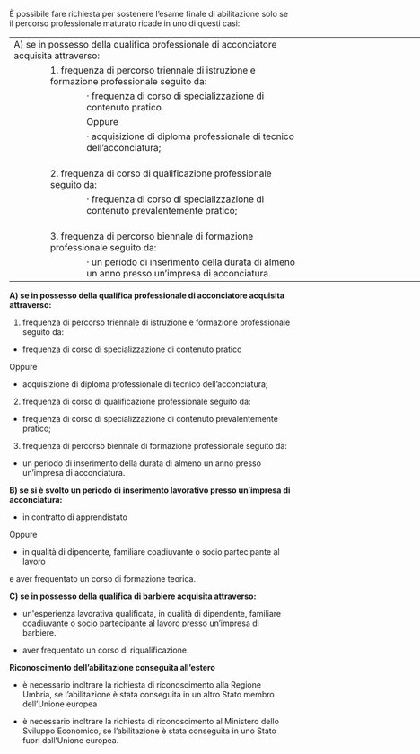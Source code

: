 È possibile fare richiesta per sostenere l’esame finale di abilitazione solo se il percorso professionale maturato ricade in uno di questi casi:

<table border="0" cellpadding="0" cellspacing="0" style="width: 832px;"><colgroup><col width="64" span="13" /> </colgroup>
<tbody>
<tr height="20">
<td height="20" class="xl63" colspan="8" width="512">A) se in possesso della qualifica professionale di acconciatore acquisita attraverso:</td>
</tr>
<tr height="20">
<td height="20"></td>
<td class="xl65" colspan="7">1.<span class="font6">       </span><span class="font5">frequenza di percorso triennale di istruzione e formazione professionale seguito da:</span></td>
</tr>
<tr height="20">
<td height="20"></td>
<td></td>
<td class="xl64" colspan="6">·<span class="font6">         </span><span class="font5">frequenza di corso di specializzazione di contenuto pratico</span></td>
</tr>
<tr height="20">
<td height="20"></td>
<td></td>
<td class="xl66" colspan="2">Oppure</td>
<td></td>
<td></td>
<td></td>
<td></td>
</tr>
<tr height="20">
<td height="20"></td>
<td></td>
<td class="xl64" colspan="6">·<span class="font6">         </span><span class="font5">acquisizione di diploma professionale di tecnico dell’acconciatura;</span></td>
</tr>
<tr height="20">
<td height="20"></td>
<td></td>
<td></td>
<td></td>
<td></td>
<td></td>
<td></td>
<td></td>
</tr>
<tr height="20">
<td height="20"></td>
<td class="xl65" colspan="7">2.<span class="font6">       </span><span class="font5">frequenza di corso di qualificazione professionale seguito da:</span></td>
</tr>
<tr height="20">
<td height="20"></td>
<td></td>
<td class="xl64" colspan="6">·<span class="font6">         </span><span class="font5">frequenza di corso di specializzazione di contenuto prevalentemente pratico;</span></td>
</tr>
<tr height="20">
<td height="20"></td>
<td></td>
<td></td>
<td></td>
<td></td>
<td></td>
<td></td>
<td></td>
</tr>
<tr height="20">
<td height="20"></td>
<td class="xl65" colspan="7">3.<span class="font6">       </span><span class="font5">frequenza di percorso biennale di formazione professionale seguito da:</span></td>
</tr>
<tr height="20">
<td height="20"></td>
<td></td>
<td class="xl64" colspan="6">·<span class="font6">         </span><span class="font5">un periodo di inserimento della durata di almeno un anno presso un’impresa di acconciatura.</span></td>
</tr>
</tbody>
</table>


**A) se in possesso della qualifica professionale di acconciatore acquisita attraverso:**

1. frequenza di percorso triennale di istruzione e formazione professionale seguito da:

- frequenza di corso di specializzazione di contenuto pratico

Oppure

- acquisizione di diploma professionale di tecnico dell’acconciatura;

2. frequenza di corso di qualificazione professionale seguito da:

- frequenza di corso di specializzazione di contenuto prevalentemente pratico;

3. frequenza di percorso biennale di formazione professionale seguito da:

- un periodo di inserimento della durata di almeno un anno presso un’impresa di acconciatura.

**B) se si è svolto un periodo di inserimento lavorativo presso un’impresa di acconciatura:**

- in contratto di apprendistato

Oppure

- in qualità di dipendente, familiare coadiuvante o socio partecipante al lavoro

e aver frequentato un corso di formazione teorica.

**C) se in possesso della qualifica di barbiere acquisita attraverso:**

- un'esperienza lavorativa qualificata, in qualità di dipendente, familiare coadiuvante o socio partecipante al lavoro presso un’impresa di barbiere.

- aver frequentato un corso di riqualificazione.


**Riconoscimento dell’abilitazione conseguita all’estero**

- è necessario inoltrare la richiesta di riconoscimento alla Regione Umbria, se l’abilitazione è stata conseguita in un altro Stato membro dell’Unione europea

- è necessario inoltrare la richiesta di riconoscimento al Ministero dello Sviluppo Economico, se l’abilitazione è stata conseguita in uno Stato fuori dall’Unione europea.
